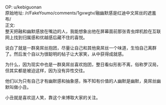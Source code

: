 
OP: u/kebiguonan  
原始地址: /r/FakeYoumo/comments/1gxwgtv/融幽默感是红迪中文屌丝的遮羞布/  
正文:  
整天把融和幽默感放在嘴边的人，我能想象出他在屏幕面前那张青虫焊机脸在互联网上找到归属感和优越感后藏不住的喜悦。

说白了就是一群臭屌丝抱团，尽量让自己和其他臭屌丝一个味道，生怕自己离群了。然后发个自以为很聪明的帖子让大家笑，从中获得成就感。

为什么，因为现实中也是一群臭屌丝喜欢抱团，整日看似形影不离，俗称罗汉局，但其实都是被迫这样，因为没有异性交往。

他们以为只有自己才有幽默感和抽象感，殊不知有价值的人幽默是幽默，臭屌丝幽默叫做小丑。

小丑就是喜欢逗人笑，靠这个来博取大家的关注。
